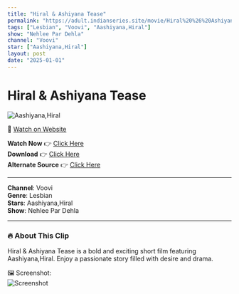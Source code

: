 ```yaml
---
title: "Hiral & Ashiyana Tease"
permalink: "https://adult.indianseries.site/movie/Hiral%20%26%20Ashiyana%20Tease"
tags: ["Lesbian", "Voovi", "Aashiyana,Hiral"]
show: "Nehlee Par Dehla"
channel: "Voovi"
star: ["Aashiyana,Hiral"]
layout: post
date: "2025-01-01"
---
```


# Hiral & Ashiyana Tease

![Aashiyana,Hiral](https://shorts.desisins.com/wp-content/uploads/2024/09/Hiral-Ashiyana-DesiSins.com_.jpg)

🔗 [Watch on Website](https://adult.indianseries.site/movie/Hiral%20%26%20Ashiyana%20Tease)

**Watch Now** 👉 [Click Here](https://adult.indianseries.site/movie/Hiral%20%26%20Ashiyana%20Tease)  
**Download** 👉 [Click Here](https://adult.indianseries.site/movie/Hiral%20%26%20Ashiyana%20Tease)  
**Alternate Source** 👉 [Click Here](https://adult.indianseries.site/movie/Hiral%20%26%20Ashiyana%20Tease)

---

**Channel**: Voovi  
**Genre**: Lesbian  
**Stars**: Aashiyana,Hiral  
**Show**: Nehlee Par Dehla

---

### 🔥 About This Clip

Hiral & Ashiyana Tease is a bold and exciting short film featuring Aashiyana,Hiral. Enjoy a passionate story filled with desire and drama.
 
🖼️ Screenshot:  
![Screenshot](https://shorts.desisins.com/wp-content/uploads/2024/09/Hiral-Ashiyana-DesiSins.com_.jpg)
